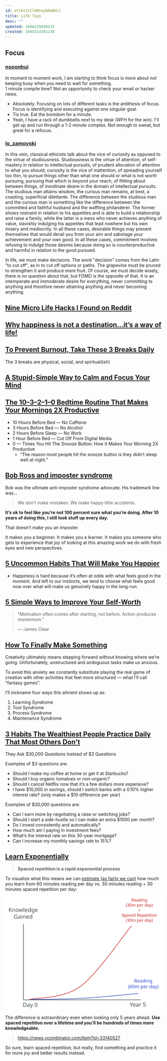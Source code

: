 ```yaml
---
id: ettkt3iClONnxpbGwBVLl
title: Life Tips
desc: ""
updated: 1666225640132
created: 1645514261238
---
```


## Focus

### [nsoonhui](https://news.ycombinator.com/item?id=33256446)

In moment to moment work, I am starting to think focus is more about _not_ keeping busy when you need to wait for something.  
1 minute compile time? Not an opportunity to check your email or hacker news.

- Absolutely. Focusing on lots of different tasks is the antithesis of focus. Focus is identifying and executing against one singular goal.
- Tis true. Eat the boredom for a minute.
- Yeah, I have a rack of dumbbells next to my desk (WFH for the win). I'll get up and run through a 1-2 minute complex. Not enough to sweat, but great for a refocus.

### [lo_zamoyski](https://news.ycombinator.com/item?id=33261175)

In this vein, classical ethicists talk about the vice of curiosity as opposed to the virtue of studiousness. Studiousness is the virtue of attention, of self-mastery in relation to intellectual pursuits, of prudent allocation of attention to what you should; curiosity is the vice of inattention, of spreading yourself too thin, to pursue things other than what one should or what is not worth pursuing, pursuing that which is beyond your reach, of flitting about between things, of inordinate desire in the domain of intellectual pursuits. The studious man attains wisdom, the curious man remains, at best, a coasting, superficial dilettante. The difference between the studious man and the curious man is something like the difference between the committed and faithful husband and the waffling philanderer. The former shows restraint in relation to his appetites and is able to build a relationship and raise a family, while the latter is a mess who never achieves anything of value, slavishly indulging his appetites that lead nowhere but his own misery and mediocrity. In all these cases, desirable things may present themselves that would derail you from your aim and sabotage your achievement and your own good. In all these cases, commitment involves refusing to indulge those desires because doing so is counterproductive and harmful in relation to the good pursued.

In life, we must make decisions. The word "decision" comes from the Latin "to cut off", as in to cut off options or paths. The grapevine must be pruned to strengthen it and produce more fruit. Of course, we must decide wisely, there is no question about that, but FOMO is the opposite of that. It is an intemperate and immoderate desire for everything, never committing to anything and therefore never attaining anything and never becoming anything.

## [Nine Micro Life Hacks I Found on Reddit](https://medium.com/mind-cafe/nine-micro-life-hacks-i-found-on-reddit-that-are-surprisingly-useful-6c74638798e6)

## [Why happiness is not a destination…it’s a way of life!](https://www.roystonguest.com/blog/why-happiness-is-not-a-destinationits-a-way-of-life/)

## [To Prevent Burnout, Take These 3 Breaks Daily](https://forge.medium.com/the-3-breaks-you-need-to-take-every-day-44b84e062086)

The 3 breaks are physical, social, and spiritual(ish)

## [A Stupid-Simple Way to Calm and Focus Your Mind](https://robertroybritt.medium.com/a-stupid-simple-way-to-calm-and-focus-your-mind-9b55296a1901)

## [The 10–3–2–1–0 Bedtime Routine That Makes Your Mornings 2X Productive](https://betterhumans.pub/the-10-3-2-1-0-bedtime-routine-that-makes-your-mornings-2x-productive-b0da1bce7234)

- 10 Hours Before Bed — No Caffeine
- 3 Hours Before Bed — No Alcohol
- 2 Hours Before Sleep — No Work
- 1 Hour Before Bed — Cut Off From Digital Media
- 0 — Times You Hit The Snooze Button: How It Makes Your Morning 2X Productive
  - “The reason most people hit the snooze button is they didn’t sleep well at night.”

## [Bob Ross and imposter syndrome](https://gomakethings.com/bob-ross-and-imposter-syndrome/)

Bob was the ultimate anti-imposter syndrome advocate. His trademark line was…

> We don’t make mistakes. We make happy little accidents.

**It’s ok to feel like you’re not 100 percent sure what you’re doing. After 10 years of doing this, I still look stuff up every day.**

That doesn’t make you an imposter.

It makes you a beginner. It makes you a learner. It makes you someone who gets to experience that joy of looking at this amazing work we do with fresh eyes and new perspectives.

## [5 Uncommon Habits That Will Make You Happier](https://nickwignall.medium.com/5-uncommon-habits-that-will-make-you-happier-a3499cc31479)

- Happiness is hard because it’s often at odds with what feels good in the moment. And left to our instincts, we tend to choose what feels good now over what will make us genuinely happy in the long-run.

## [5 Simple Ways to Improve Your Self-Worth](https://nickwignall.medium.com/5-simple-ways-to-improve-your-self-worth-ae2dbb7b2303)

> “Motivation often comes after starting, not before. Action produces momentum.”
>
> — James Clear

## [How To Finally Make Something](https://medium.com/@scott.stevenson/how-to-finally-make-something-a16c8db7ba2a)

Creativity ultimately means stepping forward without knowing where we’re going. Unfortunately, unstructured and ambiguous tasks make us anxious.

To avoid this anxiety we constantly substitute playing the real game of creation with other activities that feel more structured — what I’ll call “fantasy games”.

I’ll nickname four ways this ailment shows up as:

1. Learning Syndrome
2. Tool Syndrome
3. Process Syndrome
4. Maintenance Syndrome

## [3 Habits The Wealthiest People Practice Daily That Most Others Don't](https://medium.com/wealthwise/3-habits-the-wealthiest-people-practice-daily-that-most-others-dont-423b62e60f0a)

They Ask $30,000 Questions Instead of $3 Questions

Examples of $3 questions are:

- Should I make my coffee at home or get it at Starbucks?
- Should I buy organic tomatoes or non-organic?
- Should I cancel Netflix now that it’s a few dollars more expensive?
- I have $10,000 in savings, should I switch banks with a 0.10% higher interest rate? (only makes a $10 difference per year)

Examples of $30,000 questions are:

- Can I earn more by negotiating a raise or switching jobs?
- Should I start a side-hustle so I can make an extra $1000 per month?
- Do I invest consistently and automatically?
- How much am I paying in investment fees?
- What’s the interest rate on this 30-year mortgage?
- Can I increase my monthly savings rate to 15%?

## [Learn Exponentially](https://saveall.ai/blog/learn-exponentially)

> **Spaced repetition is a rapid exponential process**

To visualize what this means we can [estimate (as fairly we can)](https://colab.research.google.com/drive/1InSARQ8FGJzmcc-Cn86RmsihQ77EsHi1?usp=sharing) how much you learn from 60 minutes reading per day vs. 30 minutes reading + 30 minutes spaced repetition per day:

![](/assets/images/learn_exponentially_1_small.svg)

The difference is extraordinary even when looking only 5 years ahead. **Use spaced repetition over a lifetime and you’ll be hundreds of times more knowledgeable.**

> https://news.ycombinator.com/item?id=33140527

So sure, learn spaced repetition, but really, find something and practice it for more joy and better results instead.
